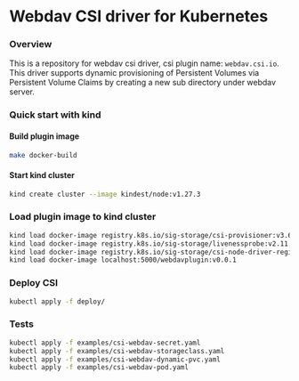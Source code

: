 # Webdav CSI driver for Kubernetes

### Overview

This is a repository for webdav csi driver, csi plugin name: `webdav.csi.io`. This driver supports dynamic provisioning of Persistent Volumes via Persistent Volume Claims by creating a new sub directory under webdav server.

### Quick start with kind 

#### Build plugin image
```bash
make docker-build
```

#### Start kind cluster
```bash
kind create cluster --image kindest/node:v1.27.3
```

### Load plugin image to kind cluster
```bash
kind load docker-image registry.k8s.io/sig-storage/csi-provisioner:v3.6.2
kind load docker-image registry.k8s.io/sig-storage/livenessprobe:v2.11.0
kind load docker-image registry.k8s.io/sig-storage/csi-node-driver-registrar:v2.9.1
kind load docker-image localhost:5000/webdavplugin:v0.0.1
```

### Deploy CSI 
```bash
kubectl apply -f deploy/
```

### Tests
```bash
kubectl apply -f examples/csi-webdav-secret.yaml
kubectl apply -f examples/csi-webdav-storageclass.yaml
kubectl apply -f examples/csi-webdav-dynamic-pvc.yaml
kubectl apply -f examples/csi-webdav-pod.yaml
```